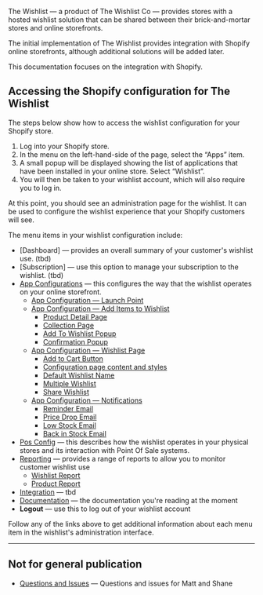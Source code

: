 The Wishlist — a product of The Wishlist Co — provides stores with a hosted wishlist solution that can be shared between their brick-and-mortar stores and online storefronts.

The initial implementation of The Wishlist provides integration with Shopify online storefronts, although additional solutions will be added later.

This documentation focuses on the integration with Shopify.

## Accessing the Shopify configuration for The Wishlist

The steps below show how to access the wishlist configuration for your Shopify store.

1. Log into your Shopify store.
2. In the menu on the left-hand-side of the page, select the “Apps” item.
3. A small popup will be displayed showing the list of applications that have been installed in your online store. Select “Wishlist”.
4. You will then be taken to your wishlist account, which will also require you to log in.

At this point, you should see an administration page for the wishlist. It can be used to configure the wishlist experience that your Shopify customers will see.

The menu items in your wishlist configuration include:

- [Dashboard] — provides an overall summary of your customer's wishlist use. (tbd)
- [Subscription] — use this option to manage your subscription to the wishlist. (tbd)
- [App Configurations](app-configurations.html) — this configures the way that the wishlist operates on your online storefront.
	- [App Configuration — Launch Point](app-configuration-launch-point.html)
	- [App Configuration — Add Items to Wishlist](app-configuration-add-items-to-wishlist.md)
		- [Product Detail Page](app-configuration-add-items-to-wishlist.md#product-detail-page)
		- [Collection Page](app-configuration-add-items-to-wishlist.md#collection-page)
		- [Add To Wishlist Popup](app-configuration-add-items-to-wishlist.md#add-to-wishlist-popup)
		- [Confirmation Popup](app-configuration-add-items-to-wishlist.md#confirmation-popup)
	- [App Configuration — Wishlist Page](app-configuration-wishlist-page.html)
		- [Add to Cart Button](app-configuration-wishlist-page.md#add-to-cart-button)
		- [Configuration page content and styles](app-configuration-wishlist-page.md#configure-page-content-and-styles)
		- [Default Wishlist Name](app-configuration-wishlist-page.md#default-wishlist-name)
		- [Multiple Wishlist](app-configuration-wishlist-page.md#multiple-wishlist)
		- [Share Wishlist](app-configuration-wishlist-page.md#share-wishlist)
	- [App Configuration — Notifications](app-configuration-notifications.md)
		- [Reminder Email](app-configuration-notifications.md#reminder-email)
		- [Price Drop Email](app-configuration-notifications.md#price-drop-email)
		- [Low Stock Email](app-configuration-notifications.md#low-stock-email)
		- [Back in Stock Email](app-configuration-notifications.md#back-in-stock-email)
- [Pos Config](pos-config.md) — this describes how the wishlist operates in your physical stores and its interaction with Point Of Sale systems.
- [Reporting](reporting.md) — provides a range of reports to allow you to monitor customer wishlist use
	- [Wishlist Report](reporting.md#wishlist-report)
	- [Product Report](reporting.md#product-report)
- [Integration](integration.html) — tbd
- [Documentation](index.md) — the documentation you're reading at the moment
- **Logout** — use this to log out of your wishlist account

Follow any of the links above to get additional information about each menu item in the wishlist's administration interface.

---

## Not for general publication

- [Questions and Issues](questions-and-issues.html) — Questions and issues for Matt and Shane